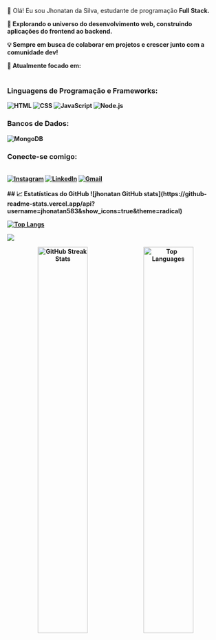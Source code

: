 👋 Olá! Eu sou Jhonatan da Silva, estudante de programação <b>Full Stack.<b>

🚀 Explorando o universo do desenvolvimento web, construindo aplicações do frontend ao backend.

💡 Sempre em busca de colaborar em projetos e crescer junto com a comunidade dev!

🌱 Atualmente focado em:
<br>
<br>
### Linguagens de Programação e Frameworks:
![HTML](https://img.shields.io/badge/HTML5-E34F26?style=for-the-badge&logo=html5&logoColor=white)
![CSS](https://img.shields.io/badge/CSS3-1572B6?style=for-the-badge&logo=css3&logoColor=white)
![JavaScript](https://img.shields.io/badge/JavaScript-F7DF1E?style=for-the-badge&logo=javascript&logoColor=black)
![Node.js](https://img.shields.io/badge/Node.js-339933?style=for-the-badge&logo=node.js&logoColor=white)

### Bancos de Dados:
![MongoDB](https://img.shields.io/badge/MongoDB-47A248?style=for-the-badge&logo=mongodb&logoColor=white)
### Conecte-se comigo:
<br>
<a href="https://www.instagram.com/jhonatan_s_ilva"/> 
<img src="https://img.shields.io/badge/-Instagram-E4405F?style=for-the-badge&logo=instagram&logoColor=white" alt="Instagram"></a>
<a href="https://www.linkedin.com/in/jhonatan-da-silva-07220331a/"/>
<img src="https://img.shields.io/badge/-LinkedIn-0A66C2?style=for-the-badge&logo=linkedin&logoColor=white" alt="LinkedIn"></a>
<a href="mailto:jhoninhaoficial@gmail.com" target="_blank"><img src="https://img.shields.io/badge/-Gmail-D14836?style=for-the-badge&logo=gmail&logoColor=white" alt="Gmail"></a>

<br>
<br>
## 📈 Estatísticas do GitHub
![jhonatan GitHub stats](https://github-readme-stats.vercel.app/api?username=jhonatan583&show_icons=true&theme=radical)

[![Top Langs](https://github-readme-stats.vercel.app/api/top-langs/?username=jhonatan583)](https://github.com/anuraghazra/github-readme-stats)

![](https://komarev.com/ghpvc/?username=jhonatan583)

<div align="center">
<img width=48% src="https://github-readme-streak-stats.herokuapp.com?user=RicardoMouraa&theme=dracula&mode=weekly" alt="GitHub Streak Stats" />
<img width=48% src="https://github-readme-stats.vercel.app/api/top-langs/?username=RicardoMouraa&show_icons=true&theme=dracula&layout=compact" alt="Top Languages" />
</div>
